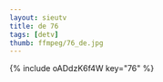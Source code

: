 ```yaml
--- 
layout: sieutv
title: de 76
tags: [detv]
thumb: ffmpeg/76_de.jpg
---
```

{% include oADdzK6f4W key="76" %} 
